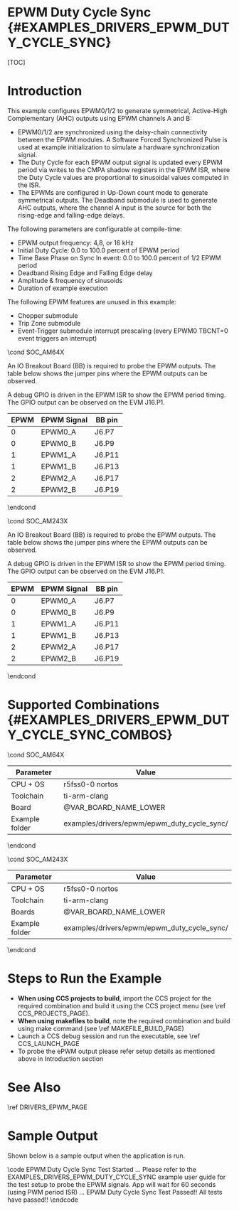 # EPWM Duty Cycle Sync {#EXAMPLES_DRIVERS_EPWM_DUTY_CYCLE_SYNC}

[TOC]

# Introduction

This example configures EPWM0/1/2 to generate symmetrical, Active-High 
Complementary (AHC) outputs using EPWM channels A and B:
- EPWM0/1/2 are synchronized using the daisy-chain connectivity between the 
EPWM modules. A Software Forced Synchronized Pulse is used at example 
initialization to simulate a hardware synchronization signal.
- The Duty Cycle for each EPWM output signal is updated every EPWM period via 
writes to the CMPA shadow registers in the EPWM ISR, where the Duty Cycle 
values are proportional to sinusoidal values computed in the ISR.
- The EPWMs are configured in Up-Down count mode to generate symmetrical 
outputs. The Deadband submodule is used to generate AHC outputs,
where the channel A input is the source for both the rising-edge and 
falling-edge delays.

The following parameters are configurable at compile-time:
- EPWM output frequency: 4,8, or 16 kHz
- Initial Duty Cycle: 0.0 to 100.0 percent of EPWM period
- Time Base Phase on Sync In event: 0.0 to 100.0 percent of 1/2 EPWM period
- Deadband Rising Edge and Falling Edge delay
- Amplitude & frequency of sinusoids
- Duration of example execution

The following EPWM features are unused in this example:
- Chopper submodule
- Trip Zone submodule
- Event-Trigger submodule interrupt prescaling (every EPWM0 TBCNT=0 
event triggers an interrupt)

\cond SOC_AM64X

An IO Breakout Board (BB) is required to probe the EPWM outputs. The table
below shows the jumper pins where the EPWM outputs can be observed. 

A debug GPIO is driven in the EPWM ISR to show the EPWM period timing. The 
GPIO output can be observed on the EVM J16.P1.

 EPWM   | EPWM Signal   | BB pin
 -------|---------------|-------
 0      | EPWM0_A       | J6.P7
 0      | EPWM0_B       | J6.P9
 1      | EPWM1_A       | J6.P11
 1      | EPWM1_B       | J6.P13
 2      | EPWM2_A       | J6.P17
 2      | EPWM2_B       | J6.P19

\endcond

\cond SOC_AM243X

An IO Breakout Board (BB) is required to probe the EPWM outputs. The table
below shows the jumper pins where the EPWM outputs can be observed. 

A debug GPIO is driven in the EPWM ISR to show the EPWM period timing. The 
GPIO output can be observed on the EVM J16.P1.

 EPWM   | EPWM Signal   | BB pin
 -------|---------------|-------
 0      | EPWM0_A       | J6.P7
 0      | EPWM0_B       | J6.P9
 1      | EPWM1_A       | J6.P11
 1      | EPWM1_B       | J6.P13
 2      | EPWM2_A       | J6.P17
 2      | EPWM2_B       | J6.P19

\endcond

# Supported Combinations {#EXAMPLES_DRIVERS_EPWM_DUTY_CYCLE_SYNC_COMBOS}

\cond SOC_AM64X

 Parameter      | Value
 ---------------|-----------
 CPU + OS       | r5fss0-0 nortos
 Toolchain      | ti-arm-clang
 Board          | @VAR_BOARD_NAME_LOWER
 Example folder | examples/drivers/epwm/epwm_duty_cycle_sync/

\endcond

\cond SOC_AM243X

 Parameter      | Value
 ---------------|-----------
 CPU + OS       | r5fss0-0 nortos
 Toolchain      | ti-arm-clang
 Boards         | @VAR_BOARD_NAME_LOWER
 Example folder | examples/drivers/epwm/epwm_duty_cycle_sync/

\endcond

# Steps to Run the Example

- **When using CCS projects to build**, import the CCS project for the required combination
  and build it using the CCS project menu (see \ref CCS_PROJECTS_PAGE).
- **When using makefiles to build**, note the required combination and build using
  make command (see \ref MAKEFILE_BUILD_PAGE)
- Launch a CCS debug session and run the executable, see \ref CCS_LAUNCH_PAGE
- To probe the ePWM output please refer setup details as mentioned above in Introduction section

# See Also

\ref DRIVERS_EPWM_PAGE

# Sample Output

Shown below is a sample output when the application is run.

\code
EPWM Duty Cycle Sync Test Started ...
Please refer to the EXAMPLES_DRIVERS_EPWM_DUTY_CYCLE_SYNC example user guide for the test setup to probe the EPWM signals. 
App will wait for 60 seconds (using PWM period ISR) ...
EPWM Duty Cycle Sync Test Passed!!
All tests have passed!!
\endcode
